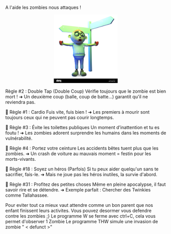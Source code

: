 A l'aide les zombies nous attaques !

<p align="center">
    <img src="../Doc_Info/img/zombie.png" alt="zombie" width="200">
</p>

 Règle #2 : Double Tap (Double Coup)
Vérifie toujours que le zombie est bien mort !
➜ Un deuxième coup (balle, coup de batte...) garantit qu'il ne reviendra pas.

🔪 Règle #1 : Cardio
Fuis vite, fuis bien !
➜ Les premiers à mourir sont toujours ceux qui ne peuvent pas courir longtemps.

🧠 Règle #3 : Évite les toilettes publiques
Un moment d’inattention et tu es foutu !
➜ Les zombies adorent surprendre les humains dans les moments de vulnérabilité.

🏡 Règle #4 : Portez votre ceinture
Les accidents bêtes tuent plus que les zombies.
➜ Un crash de voiture au mauvais moment = festin pour les morts-vivants.

🔨 Règle #18 : Soyez un héros (Parfois)
Si tu peux aider quelqu'un sans te sacrifier, fais-le.
➜ Mais ne joue pas les héros inutiles, la survie d'abord.

🎢 Règle #31 : Profitez des petites choses
Même en pleine apocalypse, il faut savoir rire et se détendre.
➜ Exemple parfait : Chercher des Twinkies comme Tallahassee.

Pour eviter tout ca mieux vaut attendre comme un bon parent que nos enfant finissent leurs activites.
Vous pouvez desormer vous defendre contre les zombies ;}
Le programme W se ferme avec ctrl+C, cela vous permet d'observer 1 Zombie
Le programme THW simule une invasion de zombie " < defunct >" 
